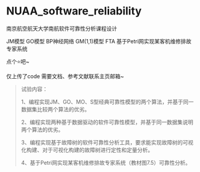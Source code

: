 # NUAA_software_reliability
南京航空航天大学南航软件可靠性分析课程设计 

JM模型 GO模型 BP神经网络 GM(1,1)模型 FTA 基于Petri网实现某客机维修排故专家系统


点个⭐吧~


仅上传了code 需要文档、参考文献联系主页邮箱~


>试验内容：
>
>1、编程实现JM、GO、MO、S型经典可靠性模型的两个算法，并基于同一数据集比较两个算法的优劣。
>
>2、编程实现两种基于数据驱动的软件可靠性模型，并基于同一数据集说明两个算法的优劣。
>
>3、编程实现基于故障树的软件可靠性分析工具，要求能实现故障树的可视化构建、对于可视化构建的故障树进行定性和定量分析。
>
>4、基于Petri网实现某客机维修排故专家系统（教材图7.5）可靠性分析。
